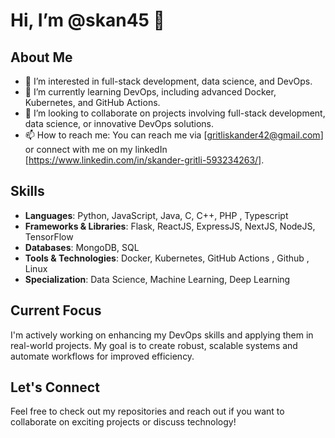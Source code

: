 # Hi, I’m @skan45 👋

## About Me
- 👀 I’m interested in full-stack development, data science, and DevOps.
- 🌱 I’m currently learning DevOps, including advanced Docker, Kubernetes, and GitHub Actions.
- 💞️ I’m looking to collaborate on projects involving full-stack development, data science, or innovative DevOps solutions.
- 📫 How to reach me: You can reach me via [gritliskander42@gmail.com] or connect with me on my linkedIn [https://www.linkedin.com/in/skander-gritli-593234263/].
## Skills
- **Languages**: Python, JavaScript, Java, C, C++, PHP , Typescript
- **Frameworks & Libraries**: Flask, ReactJS, ExpressJS, NextJS, NodeJS, TensorFlow
- **Databases**: MongoDB, SQL
- **Tools & Technologies**: Docker, Kubernetes, GitHub Actions , Github , Linux 
- **Specialization**: Data Science, Machine Learning, Deep Learning

## Current Focus
I'm actively working on enhancing my DevOps skills and applying them in real-world projects. My goal is to create robust, scalable systems and automate workflows for improved efficiency.

## Let's Connect
Feel free to check out my repositories and reach out if you want to collaborate on exciting projects or discuss technology!


